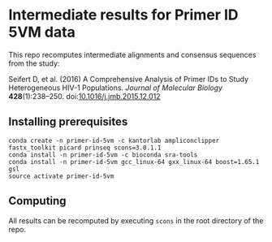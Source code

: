 # Intermediate results for Primer ID 5VM data

This repo recomputes intermediate alignments and consensus sequences from the study:

Seifert D, et al. (2016) A Comprehensive Analysis of Primer IDs to Study
Heterogeneous HIV-1 Populations. *Journal of Molecular Biology*
**428**(1):238–250.
doi:[10.1016/j.jmb.2015.12.012](https://dx.doi.org/10.1016/j.jmb.2015.12.012)

## Installing prerequisites

    conda create -n primer-id-5vm -c kantorlab ampliconclipper fastx_toolkit picard prinseq scons=3.0.1.1
    conda install -n primer-id-5vm -c bioconda sra-tools
    conda install -n primer-id-5vm gcc_linux-64 gxx_linux-64 boost=1.65.1 gsl
    source activate primer-id-5vm

## Computing

All results can be recomputed by executing `scons` in the root directory of the repo.
